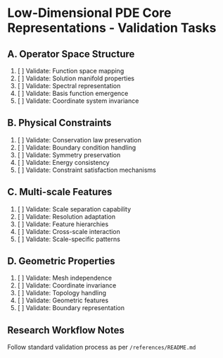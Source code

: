 # Low-Dimensional PDE Core Representations - Validation Tasks

## A. Operator Space Structure
1. [ ] Validate: Function space mapping
2. [ ] Validate: Solution manifold properties
3. [ ] Validate: Spectral representation
4. [ ] Validate: Basis function emergence
5. [ ] Validate: Coordinate system invariance

## B. Physical Constraints
1. [ ] Validate: Conservation law preservation
2. [ ] Validate: Boundary condition handling
3. [ ] Validate: Symmetry preservation
4. [ ] Validate: Energy consistency
5. [ ] Validate: Constraint satisfaction mechanisms

## C. Multi-scale Features
1. [ ] Validate: Scale separation capability
2. [ ] Validate: Resolution adaptation
3. [ ] Validate: Feature hierarchies
4. [ ] Validate: Cross-scale interaction
5. [ ] Validate: Scale-specific patterns

## D. Geometric Properties
1. [ ] Validate: Mesh independence
2. [ ] Validate: Coordinate invariance
3. [ ] Validate: Topology handling
4. [ ] Validate: Geometric features
5. [ ] Validate: Boundary representation

## Research Workflow Notes
Follow standard validation process as per `/references/README.md`
